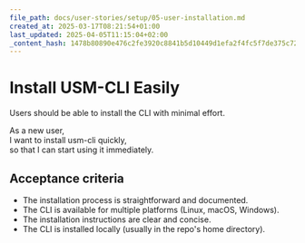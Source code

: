 ```yaml
---
file_path: docs/user-stories/setup/05-user-installation.md
created_at: 2025-03-17T08:21:54+01:00
last_updated: 2025-04-05T11:15:04+02:00
_content_hash: 1478b80890e476c2fe3920c8841b5d10449d1efa2f4fc5f7de375c720faca1db
---
```


# Install USM-CLI Easily
Users should be able to install the CLI with minimal effort.

As a new user,  
I want to install usm-cli quickly,  
so that I can start using it immediately.

## Acceptance criteria

- The installation process is straightforward and documented.
- The CLI is available for multiple platforms (Linux, macOS, Windows).
- The installation instructions are clear and concise.
- The CLI is installed locally (usually in the repo's home directory).
